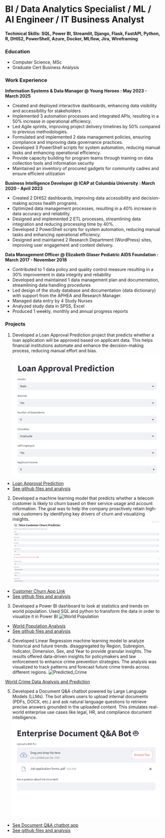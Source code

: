 # BI / Data Analytics Specialist / ML / AI Engineer / IT Business Analyst

#### Techinical Skills: SQL, Power BI, Streamlit, Django, Flask, FastAPI, Python, R, DHIS2, PowerShell, Azure, Docker, MLflow, Jira, Wireframing

### Education
- Computer Science, MSc
- Graduate Cert Business Analysis

### Work Experience
**Information Systems & Data Manager @ Young Heroes : May 2023 - March 2025**
- Created and deployed interactive dashboards, enhancing data visibility and accessibility for stakeholders
- Implemented 3 automation processes and integrated APIs, resulting in a 50% increase in operational efficiency.
- Led Agile sprints, improving project delivery timelines by 50% compared to previous methodologies.
- Formulated and implemented 2 data management policies, ensuring compliance and improving data governance practices.
- Developed 3 PowerShell scripts for system automation, reducing manual tasks and enhancing operational efficiency.
- Provide capacity building for program teams through training on data collection tools and information security
- Maintained an inventory of procured gadgets for community cadres and ensure efficient utilization

**Business Intelligence Developer @ ICAP at Columbia University : March 2020 - April 2023**
- Created 2 DHIS2 dashboards, improving data accessibility and decision-making across health programs.
- Optimized data management processes, resulting in a 40% increase in data accuracy and reliability.
- Designed and implemented 2 ETL processes, streamlining data integration and reducing processing time by 40%.
- Developed 2 PowerShell scripts for system automation, reducing manual tasks and enhancing operational efficiency.
- Designed and maintained 2 Research Department (WordPress) sites, improving user engagement and content delivery.

**Data Management Officer @ Elizabeth Glaser Pediatric AIDS Foundation : March 2017 - November 2018**
- Contributed to 1 data policy and quality control measure resulting in a 30% improvement in data integrity and reliability
- Developed and maintained 1 data management plan and documentation, streamlining data handling procedures
- Led design of the study database and documentation (data dictionary) with support from the APHEA and Research Manager.
- Managed data entry by 4 Study Nurses 
- Analyzed study data in SPSS, Excel
- Produced 1 weekly, monthly and annual progress reports

### Projects
1. Developed a Loan Approval Prediction project that predicts whether a loan application will be approved based on applicant data. This helps financial institutions automate and enhance the decision-making process, reducing manual effort and bias.
![Loan Approval App Link](https://github.com/Sicelov/loan-prediction/blob/main/Main_Loan.png)

- [Loan Approval Prediction](https://loan-prediction-2phqrjw6ruigxwh2qmz57j.streamlit.app/)
- [See github files and analysis](https://github.com/Sicelov/loan-prediction)

2. Developed a machine learning model that predicts whether a telecom customer is likely to churn based on their service usage and account information. The goal was to help the company proactively retain high-risk customers by identifying key drivers of churn and visualizing insights.
![Customer Churn App](https://github.com/Sicelov/customer-churn/blob/main/Customer-curn.png)

- [Customer Churn App Link](https://customer-churn-juw6of9t6ovxqecl6vyvop.streamlit.app/)
- [See github files and analysis](https://github.com/Sicelov/customer-churn/tree/main)

3. Developed a Power BI dashboard to look at statistics and trends on world population. Used SQL and python to transform the data in order to visualize it in Power BI
![World Population](https://github.com/user-attachments/assets/fa95650a-be6a-40ca-ac3c-fb5f7344b0c5)

- [World Population Analysis](https://app.powerbi.com/view?r=eyJrIjoiYjczODFhNzgtMGM1OS00NWFiLTg1MzUtMTg0NzM0YmFiZjY4IiwidCI6ImIxYTgwNjM3LTM2MzItNDllZS05NjU2LTJkNTdjMDExNTJmZiJ9)
- [See github files and analysis](https://github.com/Sicelov/Population-Data-Analysis)

4. Developed Linear Regression machine learning model to analyze historical and future trends. disaggregated by Region, Subregion, Indicator, Dimension, Sex, and Year to provide granular insights. The results offered data-driven insights for policymakers and law enforcement to enhance crime prevention strategies. The analysis was visualized to track patterns and forecast future crime trends across different regions.
![Predicted_Crime](https://github.com/user-attachments/assets/b492d46e-dc2b-4212-9008-743a9abd5050)

[World Crime Data Analysis and Prediction](https://github.com/Sicelov/Crime-Data-Analysis-and-Prediction)

5. Developed a Document Q&A chatbot powered by Large Language Models (LLMs). The bot allows users to upload internal documents (PDFs, DOCX, etc.) and ask natural language questions to retrieve precise answers grounded in the uploaded content. This simulates real-world enterprise use cases like legal, HR, and compliance document intelligence.
![Document Q&A chatbot](https://github.com/Sicelov/Enterprise-document-bot/blob/main/Document-bot.png)

- [See Document Q&A chatbot app](https://document-bot-keqmummiqzk8guvhlp7jxh.streamlit.app/)
- [See github files and analysis](https://github.com/Sicelov/Enterprise-document-bot)





